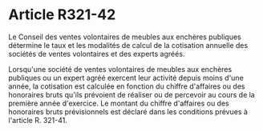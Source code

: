 # Article R321-42

Le Conseil des ventes volontaires de meubles aux enchères publiques détermine le taux et les modalités de calcul de la cotisation annuelle des sociétés de ventes volontaires et des experts agréés.

Lorsqu'une société de ventes volontaires de meubles aux enchères publiques ou un expert agréé exercent leur activité depuis moins d'une année, la cotisation est calculée en fonction du chiffre d'affaires ou des honoraires bruts qu'ils prévoient de réaliser ou de percevoir au cours de la première année d'exercice. Le montant du chiffre d'affaires ou des honoraires bruts prévisionnels est déclaré dans les conditions prévues à l'article R. 321-41.
